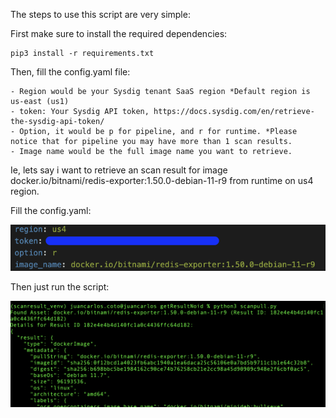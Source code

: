 The steps to use this script are very simple:

First make sure to install the required dependencies:

```
pip3 install -r requirements.txt
```

Then, fill the config.yaml file:
```
- Region would be your Sysdig tenant SaaS region *Default region is us-east (us1)
- token: Your Sysdig API token, https://docs.sysdig.com/en/retrieve-the-sysdig-api-token/
- Option, it would be p for pipeline, and r for runtime. *Please notice that for pipeline you may have more than 1 scan results.
- Image name would be the full image name you want to retrieve.
```

Ie, lets say i want to retrieve an scan result for image docker.io/bitnami/redis-exporter:1.50.0-debian-11-r9 from runtime on us4 region.

Fill the config.yaml:

![](images/1.png)

Then just run the script:

![](images/2.png)

